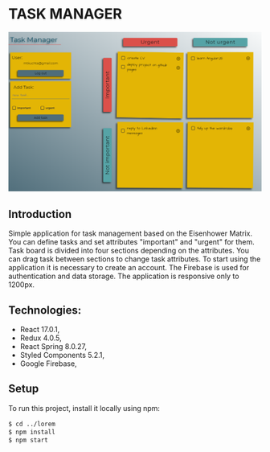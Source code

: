 # TASK MANAGER

![task-manager-photo](./src/assets/images/taskManager_view.png)

## Introduction

Simple application for task management based on the Eisenhower Matrix. You can define tasks and set attributes "important" and "urgent" for them.
Task board is divided into four sections depending on the attributes. You can drag task between sections to change task attributes.
To start using the application it is necessary to create an account. The Firebase is used for authentication and data storage.
The application is responsive only to 1200px.

## Technologies:

- React 17.0.1,
- Redux 4.0.5,
- React Spring 8.0.27,
- Styled Components 5.2.1,
- Google Firebase,

## Setup

To run this project, install it locally using npm:

```
$ cd ../lorem
$ npm install
$ npm start
```
